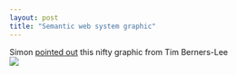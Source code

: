 ```yaml
---
layout: post
title: "Semantic web system graphic"
---
```




Simon <a href="http://blog.simon-cozens.org/bryar.cgi/id_6538">pointed out</a> this nifty graphic from Tim Berners-Lee<br clear="all">
<img src="http://www.w3.org/DesignIssues/diagrams/SemWebAppMetro.png">
<br clear="all">


